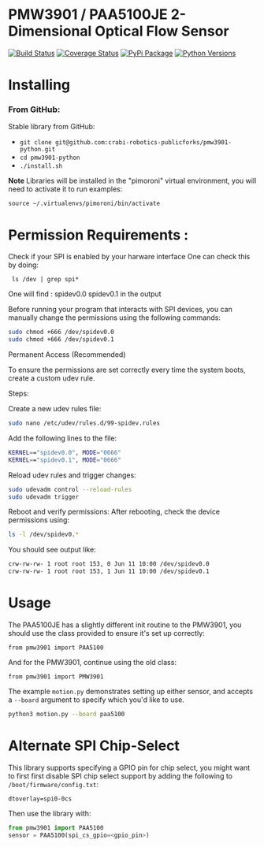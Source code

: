 # PMW3901 / PAA5100JE 2-Dimensional Optical Flow Sensor

[![Build Status](https://img.shields.io/github/actions/workflow/status/pimoroni/pmw3901-python/test.yml?branch=main)](https://github.com/pimoroni/pmw3901-python/actions/workflows/test.yml)
[![Coverage Status](https://coveralls.io/repos/github/pimoroni/pmw3901-python/badge.svg?branch=main)](https://coveralls.io/github/pimoroni/pmw3901-python?branch=main)
[![PyPi Package](https://img.shields.io/pypi/v/pmw3901.svg)](https://pypi.python.org/pypi/pmw3901)
[![Python Versions](https://img.shields.io/pypi/pyversions/pmw3901.svg)](https://pypi.python.org/pypi/pmw3901)


# Installing

### From GitHub:

Stable library from GitHub:

* `git clone git@github.com:crabi-robotics-publicforks/pmw3901-python.git`
* `cd pmw3901-python`
* `./install.sh`

**Note** Libraries will be installed in the "pimoroni" virtual environment,
you will need to activate it to run examples:

```
source ~/.virtualenvs/pimoroni/bin/activate
```

# Permission Requirements : 
Check if your SPI is enabled by your harware interface 
One can check this by doing:
```
 ls /dev | grep spi*
```
One will find : spidev0.0  spidev0.1 in the output 

Before running your program that interacts with SPI devices, you can manually change the permissions using the following commands:

```bash
sudo chmod +666 /dev/spidev0.0
sudo chmod +666 /dev/spidev0.1
```

Permanent Access (Recommended)

To ensure the permissions are set correctly every time the system boots, create a custom udev rule.

Steps:

Create a new udev rules file:

```bash
sudo nano /etc/udev/rules.d/99-spidev.rules
```

Add the following lines to the file:
```bash
KERNEL=="spidev0.0", MODE="0666"
KERNEL=="spidev0.1", MODE="0666"
```
Reload udev rules and trigger changes:
```bash
sudo udevadm control --reload-rules
sudo udevadm trigger
```
Reboot and verify permissions:
After rebooting, check the device permissions using:
```bash
ls -l /dev/spidev0.*
```
You should see output like:
```bash
crw-rw-rw- 1 root root 153, 0 Jun 11 10:00 /dev/spidev0.0
crw-rw-rw- 1 root root 153, 1 Jun 11 10:00 /dev/spidev0.1
```

# Usage

The PAA5100JE has a slightly different init routine to the PMW3901, you
should use the class provided to ensure it's set up correctly:

```
from pmw3901 import PAA5100
```

And for the PMW3901, continue using the old class:

```
from pmw3901 import PMW3901
```

The example `motion.py` demonstrates setting up either sensor, and accepts
a `--board` argument to specify which you'd like to use.

```bash
python3 motion.py --board paa5100 
```

# Alternate SPI Chip-Select

This library supports specifying a GPIO pin for chip select, you might want
to first first disable SPI chip select support by adding the following
to `/boot/firmware/config.txt`:

```
dtoverlay=spi0-0cs
```

Then use the library with:

```python
from pmw3901 import PAA5100
sensor = PAA5100(spi_cs_gpio=<gpio_pin>)
```